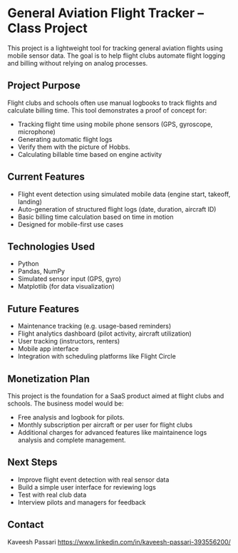 # General Aviation Flight Tracker – Class Project

This project is a lightweight tool for tracking general aviation flights using mobile sensor data. The goal is to help flight clubs automate flight logging and billing without relying on analog processes.

## Project Purpose

Flight clubs and schools often use manual logbooks to track flights and calculate billing time. This tool demonstrates a proof of concept for:

- Tracking flight time using mobile phone sensors (GPS, gyroscope, microphone)
- Generating automatic flight logs
- Verify them with the picture of Hobbs.
- Calculating billable time based on engine activity

## Current Features

- Flight event detection using simulated mobile data (engine start, takeoff, landing)
- Auto-generation of structured flight logs (date, duration, aircraft ID)
- Basic billing time calculation based on time in motion
- Designed for mobile-first use cases

## Technologies Used

- Python
- Pandas, NumPy
- Simulated sensor input (GPS, gyro)
- Matplotlib (for data visualization)

## Future Features

- Maintenance tracking (e.g. usage-based reminders)
- Flight analytics dashboard (pilot activity, aircraft utilization)
- User tracking (instructors, renters)
- Mobile app interface
- Integration with scheduling platforms like Flight Circle

## Monetization Plan

This project is the foundation for a SaaS product aimed at flight clubs and schools. The business model would be:
- Free analysis and logbook for pilots. 
- Monthly subscription per aircraft or per user for flight clubs
- Additional charges for advanced features like maintainence logs analysis and complete management. 

## Next Steps

- Improve flight event detection with real sensor data
- Build a simple user interface for reviewing logs
- Test with real club data
- Interview pilots and managers for feedback

## Contact

Kaveesh Passari
https://www.linkedin.com/in/kaveesh-passari-393556200/

